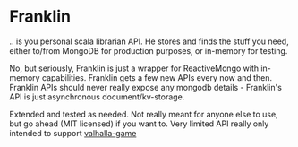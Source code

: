 # Franklin

.. is you personal scala librarian API. He stores and finds the stuff you need, either to/from MongoDB for production purposes, or in-memory for testing.

No, but seriously, Franklin is just a wrapper for ReactiveMongo with in-memory capabilities. Franklin gets a few new APIs every now and then. Franklin APIs should never really expose any mongodb details - Franklin's API is just asynchronous document/kv-storage.

Extended and tested as needed. Not really meant for anyone else to use, but go ahead (MIT licensed) if you want to.
Very limited API really only intended to support [valhalla-game](https://github.com/saiaku-gaming/valhalla-server)
